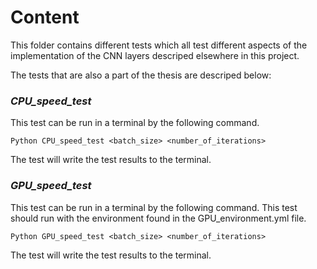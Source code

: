 # Content

This folder contains different tests which all test different aspects of the implementation of the CNN layers descriped elsewhere in this project.

The tests that are also a part of the thesis are descriped below:

### *CPU_speed_test*

This test can be run in a terminal by the following command.

```
Python CPU_speed_test <batch_size> <number_of_iterations>
```

The test will write the test results to the terminal.

### *GPU_speed_test*

This test can be run in a terminal by the following command. This test should run with the environment found in the GPU_environment.yml file.

```
Python GPU_speed_test <batch_size> <number_of_iterations>
```

The test will write the test results to the terminal.
